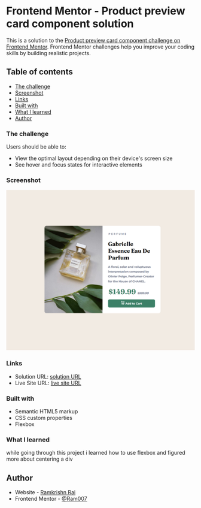 # Frontend Mentor - Product preview card component solution

This is a solution to the [Product preview card component challenge on Frontend Mentor](https://www.frontendmentor.io/challenges/product-preview-card-component-GO7UmttRfa). Frontend Mentor challenges help you improve your coding skills by building realistic projects. 

## Table of contents

  - [The challenge](#the-challenge)
  - [Screenshot](#screenshot)
  - [Links](#links)
  - [Built with](#built-with)
  - [What I learned](#What-I-learned)
- [Author](#author)

### The challenge

Users should be able to:

- View the optimal layout depending on their device's screen size
- See hover and focus states for interactive elements

### Screenshot

![](./screenshot.png)

### Links

- Solution URL: [solution URL](https://www.frontendmentor.io/solutions/productpreviewcardcomponent-o_OS1Kze1K)
- Live Site URL: [live site URL](https://ram0o7.github.io/product-preview-card-component-main/)

### Built with

- Semantic HTML5 markup
- CSS custom properties
- Flexbox

### What I learned

while going through this project i learned how to use flexbox and figured more about centering a div

## Author

- Website - [Ramkrishn Rai](https://www.Notyetready.com)
- Frontend Mentor - [@Ram007](https://www.frontendmentor.io/profile/@Ram007)
